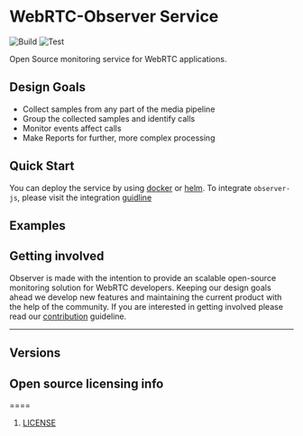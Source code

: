 WebRTC-Observer Service
==
![Build](https://github.com/ObserveRTC/observer/actions/workflows/build.yml/badge.svg)
![Test](https://github.com/ObserveRTC/observer/actions/workflows/test.yml/badge.svg)

Open Source monitoring service for WebRTC applications.

## Design Goals

 * Collect samples from any part of the media pipeline
 * Group the collected samples and identify calls
 * Monitor events affect calls
 * Make Reports for further, more complex processing

## Quick Start

You can deploy the service by using [docker](https://github.com/ObserveRTC/docker-compose)
or [helm](https://github.com/ObserveRTC/helm).
To integrate `observer-js`, please visit the integration [guidline](https://github.com/ObserveRTC/integrations)

## Examples



## Getting involved

Observer is made with the intention to provide an scalable open-source monitoring solution for 
WebRTC developers. Keeping our design goals ahead we develop new features and maintaining the current 
product with the help of the community. If you are interested in getting involved 
please read our [contribution](CONTRIBUTING.md) guideline.

----

## Versions



## Open source licensing info
====

1. [LICENSE](LICENSE)




